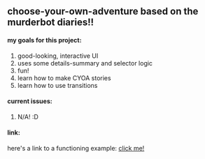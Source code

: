 <h2>choose-your-own-adventure based on the murderbot diaries!!</h2>

<h4>my goals for this project:</h4>
<ol>
  <li>good-looking, interactive UI</li>
  <li>uses some details-summary and selector logic</li>
  <li>fun!</li>
  <li>learn how to make CYOA stories</li>
  <li>learn how to use transitions</li>
</ol>

<h4>current issues:</h4>
<ol>
  <li>N/A! :D</li>
</ol>

<h4>link:</h4>
<p>here's a link to a functioning example: <a href="https://codepen.io/stoneflywheel/pen/OPMyjwp">click me!</a></p>
